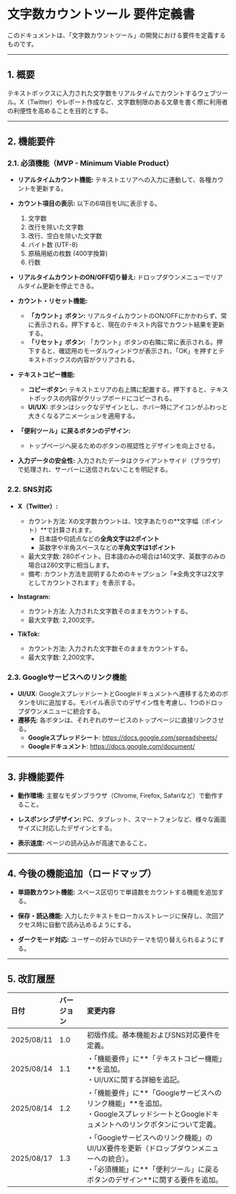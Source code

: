 # 文字数カウントツール 要件定義書

このドキュメントは、「文字数カウントツール」の開発における要件を定義するものです。

---

## 1. 概要

テキストボックスに入力された文字数をリアルタイムでカウントするウェブツール。X（Twitter）やレポート作成など、文字数制限のある文章を書く際に利用者の利便性を高めることを目的とする。

---

## 2. 機能要件

### 2.1. 必須機能（MVP - Minimum Viable Product）

* **リアルタイムカウント機能:** テキストエリアへの入力に連動して、各種カウントを更新する。

* **カウント項目の表示:** 以下の6項目をUIに表示する。
    1.  文字数
    2.  改行を除いた文字数
    3.  改行、空白を除いた文字数
    4.  バイト数 (UTF-8)
    5.  原稿用紙の枚数 (400字換算)
    6.  行数

* **リアルタイムカウントのON/OFF切り替え:** ドロップダウンメニューでリアルタイム更新を停止できる。

* **カウント・リセット機能:**
    * **「カウント」ボタン:** リアルタイムカウントのON/OFFにかかわらず、常に表示される。押下すると、現在のテキスト内容でカウント結果を更新する。
    * **「リセット」ボタン:** 「カウント」ボタンの右隣に常に表示される。押下すると、確認用のモーダルウィンドウが表示され、「OK」を押すとテキストボックスの内容がクリアされる。

* **テキストコピー機能:**
    * **コピーボタン:** テキストエリアの右上隅に配置する。押下すると、テキストボックスの内容がクリップボードにコピーされる。
    * **UI/UX:** ボタンはシックなデザインとし、ホバー時にアイコンがふわっと大きくなるアニメーションを適用する。

* **「便利ツール」に戻るボタンのデザイン:**
    * トップページへ戻るためのボタンの視認性とデザインを向上させる。

* **入力データの安全性:** 入力されたデータはクライアントサイド（ブラウザ）で処理され、サーバーに送信されないことを明記する。

### 2.2. SNS対応

* **X（Twitter）:**
    * カウント方法: Xの文字数カウントは、1文字あたりの**文字幅（ポイント）**で計算されます。
        * 日本語や句読点などの**全角文字は2ポイント**
        * 英数字や半角スペースなどの**半角文字は1ポイント**
    * 最大文字数: 280ポイント。日本語のみの場合は140文字、英数字のみの場合は280文字に相当します。
    * 備考: カウント方法を説明するためのキャプション「※全角文字は2文字としてカウントされます」を表示する。

* **Instagram:**
    * カウント方法: 入力された文字数そのままをカウントする。
    * 最大文字数: 2,200文字。

* **TikTok:**
    * カウント方法: 入力された文字数そのままをカウントする。
    * 最大文字数: 2,200文字。

### 2.3. Googleサービスへのリンク機能

* **UI/UX**: GoogleスプレッドシートとGoogleドキュメントへ遷移するためのボタンをUIに追加する。モバイル表示でのデザイン性を考慮し、1つのドロップダウンメニューに統合する。
* **遷移先**: 各ボタンは、それぞれのサービスのトップページに直接リンクさせる。
    * **Googleスプレッドシート**: https://docs.google.com/spreadsheets/
    * **Googleドキュメント**: https://docs.google.com/document/

---

## 3. 非機能要件

* **動作環境:** 主要なモダンブラウザ（Chrome, Firefox, Safariなど）で動作すること。

* **レスポンシブデザイン:** PC、タブレット、スマートフォンなど、様々な画面サイズに対応したデザインとする。

* **表示速度:** ページの読み込みが高速であること。

---

## 4. 今後の機能追加（ロードマップ）

* **単語数カウント機能:** スペース区切りで単語数をカウントする機能を追加する。

* **保存・読込機能:** 入力したテキストをローカルストレージに保存し、次回アクセス時に自動で読み込めるようにする。

* **ダークモード対応:** ユーザーの好みでUIのテーマを切り替えられるようにする。

---

## 5. 改訂履歴

| 日付 | バージョン | 変更内容 |
|:--- |:--- |:--- |
| 2025/08/11 | 1.0 | 初版作成。基本機能およびSNS対応要件を定義。 |
| 2025/08/14 | 1.1 | ・「機能要件」に**「テキストコピー機能」**を追加。<br>・UI/UXに関する詳細を追記。 |
| 2025/08/14 | 1.2 | ・「機能要件」に**「Googleサービスへのリンク機能」**を追加。<br>・GoogleスプレッドシートとGoogleドキュメントへのリンクボタンについて定義。 |
| 2025/08/17 | 1.3 | ・「Googleサービスへのリンク機能」のUI/UX要件を更新（ドロップダウンメニューへの統合）。<br>・「必須機能」に**「便利ツール」に戻るボタンのデザイン**に関する要件を追加。 |